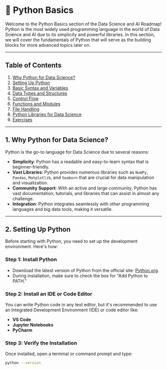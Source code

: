 # 🐍 Python Basics

Welcome to the Python Basics section of the Data Science and AI Roadmap! Python is the most widely used programming language in the world of Data Science and AI due to its simplicity and powerful libraries. In this section, we will cover the fundamentals of Python that will serve as the building blocks for more advanced topics later on.

---

## Table of Contents

1. [Why Python for Data Science?](#1-why-python-for-data-science)
2. [Setting Up Python](#2-setting-up-python)
3. [Basic Syntax and Variables](#3-basic-syntax-and-variables)
4. [Data Types and Structures](#4-data-types-and-structures)
5. [Control Flow](#5-control-flow)
6. [Functions and Modules](#6-functions-and-modules)
7. [File Handling](#7-file-handling)
8. [Python Libraries for Data Science](#8-python-libraries-for-data-science)
9. [Exercises](#9-exercises)

---

## 1. Why Python for Data Science?

Python is the go-to language for Data Science due to several reasons:

- **Simplicity**: Python has a readable and easy-to-learn syntax that is beginner-friendly.
- **Vast Libraries**: Python provides numerous libraries such as `NumPy`, `Pandas`, `Matplotlib`, and `Seaborn` that are crucial for data manipulation and visualization.
- **Community Support**: With an active and large community, Python has vast documentation, tutorials, and libraries that can assist in almost any challenge.
- **Integration**: Python integrates seamlessly with other programming languages and big data tools, making it versatile.

---

## 2. Setting Up Python

Before starting with Python, you need to set up the development environment. Here's how:

### Step 1: Install Python

- Download the latest version of Python from the official site: [Python.org](https://www.python.org/downloads/).
- During installation, make sure to check the box for "Add Python to PATH."

### Step 2: Install an IDE or Code Editor

You can write Python code in any text editor, but it's recommended to use an Integrated Development Environment (IDE) or code editor like:
- **VS Code**
- **Jupyter Notebooks**
- **PyCharm**

### Step 3: Verify the Installation

Once installed, open a terminal or command prompt and type:

```bash
python --version
